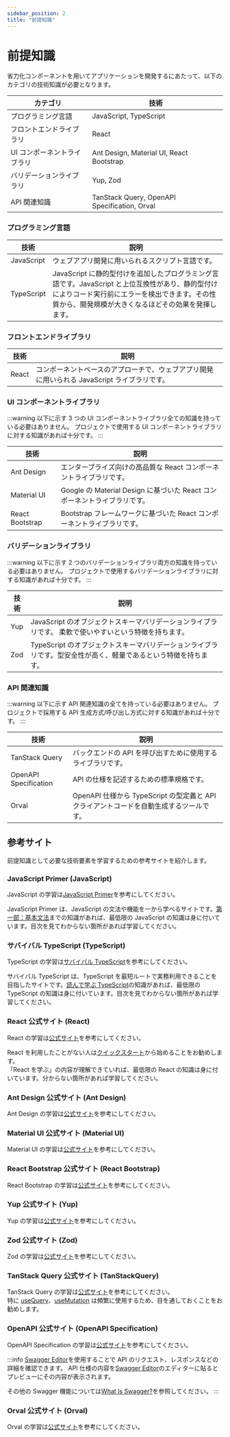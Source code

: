 ```yaml
---
sidebar_position: 2
title: "前提知識"
---
```


# 前提知識

省力化コンポーネントを用いてアプリケーションを開発するにあたって、以下のカテゴリの技術知識が必要となります。

| カテゴリ                    | 技術                                         |
| --------------------------- | -------------------------------------------- |
| プログラミング言語          | JavaScript, TypeScript                       |
| フロントエンドライブラリ    | React                                        |
| UI コンポーネントライブラリ | Ant Design, Material UI, React Bootstrap     |
| バリデーションライブラリ    | Yup, Zod                                     |
| API 関連知識                | TanStack Query, OpenAPI Specification, Orval |

### プログラミング言語

| 技術       | 説明                                                                                                                                                                                                     |
| ---------- | -------------------------------------------------------------------------------------------------------------------------------------------------------------------------------------------------------- |
| JavaScript | ウェブアプリ開発に用いられるスクリプト言語です。                                                                                                                                                         |
| TypeScript | JavaScript に静的型付けを追加したプログラミング言語です。JavaScript と上位互換性があり、静的型付けによりコード実行前にエラーを検出できます。その性質から、開発規模が大きくなるほどその効果を発揮します。 |

### フロントエンドライブラリ

| 技術  | 説明                                                                                         |
| ----- | -------------------------------------------------------------------------------------------- |
| React | コンポーネントベースのアプローチで、ウェブアプリ開発に用いられる JavaScript ライブラリです。 |

### UI コンポーネントライブラリ

:::warning
以下に示す 3 つの UI コンポーネントライブラリ全ての知識を持っている必要はありません。
プロジェクトで使用する UI コンポーネントライブラリに対する知識があれば十分です。
:::

| 技術            | 説明                                                                      |
| --------------- | ------------------------------------------------------------------------- |
| Ant Design      | エンタープライズ向けの高品質な React コンポーネントライブラリです。       |
| Material UI     | Google の Material Design に基づいた React コンポーネントライブラリです。 |
| React Bootstrap | Bootstrap フレームワークに基づいた React コンポーネントライブラリです。   |

### バリデーションライブラリ

:::warning
以下に示す 2 つのバリデーションライブラリ両方の知識を持っている必要はありません。
プロジェクトで使用するバリデーションライブラリに対する知識があれば十分です。
:::

| 技術 | 説明                                                                                                            |
| ---- | --------------------------------------------------------------------------------------------------------------- |
| Yup  | JavaScript のオブジェクトスキーマバリデーションライブラリです。 柔軟で使いやすいという特徴を持ちます。          |
| Zod  | TypeScript のオブジェクトスキーマバリデーションライブラリです。型安全性が高く、軽量であるという特徴を持ちます。 |

### API 関連知識

:::warning
以下に示す API 関連知識の全てを持っている必要はありません。
プロジェクトで採用する API 生成方式/呼び出し方式に対する知識があれば十分です。
:::

| 技術                  | 説明                                                                                    |
| --------------------- | --------------------------------------------------------------------------------------- |
| TanStack Query        | バックエンドの API を呼び出すために使用するライブラリです。                             |
| OpenAPI Specification | API の仕様を記述するための標準規格です。                                                |
| Orval                 | OpenAPI 仕様から TypeScript の型定義と API クライアントコードを自動生成するツールです。 |

## 参考サイト

前提知識として必要な技術要素を学習するための参考サイトを紹介します。

### JavaScript Primer (JavaScript)

JavaScript の学習は[JavaScript Primer](https://jsprimer.net/)を参考にしてください。

JavaScript Primer は、JavaScript の文法や機能を一から学べるサイトです。[第一部：基本文法](https://jsprimer.net/basic/)までの知識があれば、最低限の JavaScript の知識は身に付いています。目次を見てわからない箇所があれば学習してください。

### サバイバル TypeScript (TypeScript)

TypeScript の学習は[サバイバル TypeScript](https://book.yyts.org/)を参考にしてください。

サバイバル TypeScript は、TypeScript を最短ルートで実務利用できることを目指したサイトです。[読んで学ぶ TypeScript](https://book.yyts.org/reference)の知識があれば、最低限の TypeScript の知識は身に付いています。目次を見てわからない箇所があれば学習してください。

### React 公式サイト (React)

React の学習は[公式サイト](https://ja.react.dev/)を参考にしてください。

React を利用したことがない人は[クイックスタート](https://ja.react.dev/learn)から始めることをお勧めします。  
「React を学ぶ」の内容が理解できていれば、最低限の React の知識は身に付いています。分からない箇所があれば学習してください。

### Ant Design 公式サイト (Ant Design)

Ant Design の学習は[公式サイト](https://ant.design/components/overview/)を参考にしてください。

### Material UI 公式サイト (Material UI)

Material UI の学習は[公式サイト](https://mui.com/material-ui/)を参考にしてください。

### React Bootstrap 公式サイト (React Bootstrap)

React Bootstrap の学習は[公式サイト](https://react-bootstrap.github.io/#:~:text=React-Bootstrap%20replaces%20the%20Bootstrap)を参考にしてください。

### Yup 公式サイト (Yup)

Yup の学習は[公式サイト](https://yup-docs.vercel.app/)を参考にしてください。

### Zod 公式サイト (Zod)

Zod の学習は[公式サイト](https://zod.dev/#:~:text=zod-to-ts:%20Generate%20TypeScript)を参考にしてください。

### TanStack Query 公式サイト (TanStackQuery)

TanStack Query の学習は[公式サイト](https://tanstack.com/query/latest)を参考にしてください。  
特に [useQuery](https://tanstack.com/query/v4/docs/framework/react/reference/useQuery)、[useMutation](https://tanstack.com/query/v4/docs/framework/react/reference/useMutation) は頻繁に使用するため、目を通しておくことをお勧めします。

### OpenAPI 公式サイト (OpenAPI Specification)

OpenAPI Specification の学習は[公式サイト](https://www.openapis.org/what-is-openapi)を参考にしてください。

:::info
[Swagger Editor](https://editor.swagger.io/)を使用することで API のリクエスト、レスポンスなどの詳細を確認できます。
API 仕様の内容を[Swagger Editor](https://editor.swagger.io/)のエディターに貼るとプレビューにその内容が表示されます。

その他の Swagger 機能については[What Is Swagger?](https://swagger.io/docs/specification/about/)を参照してください。
:::

### Orval 公式サイト (Orval)

Orval の学習は[公式サイト](https://orval.dev/)を参考にしてください。

